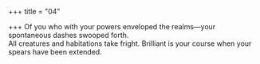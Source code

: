 +++
title = "04"

+++
Of you who with your powers enveloped the realms—your spontaneous  dashes swooped forth.  
All creatures and habitations take fright. Brilliant is your course when  your spears have been extended.  